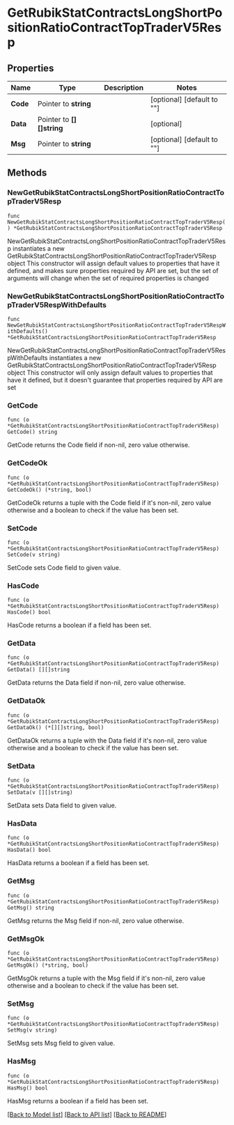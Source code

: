 # GetRubikStatContractsLongShortPositionRatioContractTopTraderV5Resp

## Properties

Name | Type | Description | Notes
------------ | ------------- | ------------- | -------------
**Code** | Pointer to **string** |  | [optional] [default to ""]
**Data** | Pointer to **[][]string** |  | [optional] 
**Msg** | Pointer to **string** |  | [optional] [default to ""]

## Methods

### NewGetRubikStatContractsLongShortPositionRatioContractTopTraderV5Resp

`func NewGetRubikStatContractsLongShortPositionRatioContractTopTraderV5Resp() *GetRubikStatContractsLongShortPositionRatioContractTopTraderV5Resp`

NewGetRubikStatContractsLongShortPositionRatioContractTopTraderV5Resp instantiates a new GetRubikStatContractsLongShortPositionRatioContractTopTraderV5Resp object
This constructor will assign default values to properties that have it defined,
and makes sure properties required by API are set, but the set of arguments
will change when the set of required properties is changed

### NewGetRubikStatContractsLongShortPositionRatioContractTopTraderV5RespWithDefaults

`func NewGetRubikStatContractsLongShortPositionRatioContractTopTraderV5RespWithDefaults() *GetRubikStatContractsLongShortPositionRatioContractTopTraderV5Resp`

NewGetRubikStatContractsLongShortPositionRatioContractTopTraderV5RespWithDefaults instantiates a new GetRubikStatContractsLongShortPositionRatioContractTopTraderV5Resp object
This constructor will only assign default values to properties that have it defined,
but it doesn't guarantee that properties required by API are set

### GetCode

`func (o *GetRubikStatContractsLongShortPositionRatioContractTopTraderV5Resp) GetCode() string`

GetCode returns the Code field if non-nil, zero value otherwise.

### GetCodeOk

`func (o *GetRubikStatContractsLongShortPositionRatioContractTopTraderV5Resp) GetCodeOk() (*string, bool)`

GetCodeOk returns a tuple with the Code field if it's non-nil, zero value otherwise
and a boolean to check if the value has been set.

### SetCode

`func (o *GetRubikStatContractsLongShortPositionRatioContractTopTraderV5Resp) SetCode(v string)`

SetCode sets Code field to given value.

### HasCode

`func (o *GetRubikStatContractsLongShortPositionRatioContractTopTraderV5Resp) HasCode() bool`

HasCode returns a boolean if a field has been set.

### GetData

`func (o *GetRubikStatContractsLongShortPositionRatioContractTopTraderV5Resp) GetData() [][]string`

GetData returns the Data field if non-nil, zero value otherwise.

### GetDataOk

`func (o *GetRubikStatContractsLongShortPositionRatioContractTopTraderV5Resp) GetDataOk() (*[][]string, bool)`

GetDataOk returns a tuple with the Data field if it's non-nil, zero value otherwise
and a boolean to check if the value has been set.

### SetData

`func (o *GetRubikStatContractsLongShortPositionRatioContractTopTraderV5Resp) SetData(v [][]string)`

SetData sets Data field to given value.

### HasData

`func (o *GetRubikStatContractsLongShortPositionRatioContractTopTraderV5Resp) HasData() bool`

HasData returns a boolean if a field has been set.

### GetMsg

`func (o *GetRubikStatContractsLongShortPositionRatioContractTopTraderV5Resp) GetMsg() string`

GetMsg returns the Msg field if non-nil, zero value otherwise.

### GetMsgOk

`func (o *GetRubikStatContractsLongShortPositionRatioContractTopTraderV5Resp) GetMsgOk() (*string, bool)`

GetMsgOk returns a tuple with the Msg field if it's non-nil, zero value otherwise
and a boolean to check if the value has been set.

### SetMsg

`func (o *GetRubikStatContractsLongShortPositionRatioContractTopTraderV5Resp) SetMsg(v string)`

SetMsg sets Msg field to given value.

### HasMsg

`func (o *GetRubikStatContractsLongShortPositionRatioContractTopTraderV5Resp) HasMsg() bool`

HasMsg returns a boolean if a field has been set.


[[Back to Model list]](../README.md#documentation-for-models) [[Back to API list]](../README.md#documentation-for-api-endpoints) [[Back to README]](../README.md)


